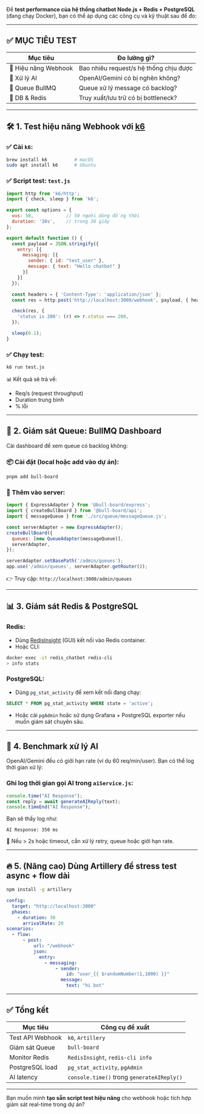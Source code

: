 Để **test performance của hệ thống chatbot Node.js + Redis + PostgreSQL** (đang chạy Docker), bạn có thể áp dụng các công cụ và kỹ thuật sau để đo:

---

## ✅ MỤC TIÊU TEST

| Mục tiêu             | Đo lường gì?                           |
| -------------------- | -------------------------------------- |
| 🚀 Hiệu năng Webhook | Bao nhiêu request/s hệ thống chịu được |
| 🧠 Xử lý AI          | OpenAI/Gemini có bị nghẽn không?       |
| 🔁 Queue BullMQ      | Queue xử lý message có backlog?        |
| 🧱 DB & Redis        | Truy xuất/lưu trữ có bị bottleneck?    |

---

## 🛠️ 1. **Test hiệu năng Webhook với [k6](https://k6.io/)**

### ✅ Cài `k6`:

```bash
brew install k6          # macOS
sudo apt install k6      # Ubuntu
```

### ✅ Script test: `test.js`

```js
import http from 'k6/http';
import { check, sleep } from 'k6';

export const options = {
  vus: 50,            // 50 người dùng đồng thời
  duration: '30s',    // trong 30 giây
};

export default function () {
  const payload = JSON.stringify({
    entry: [{
      messaging: [{
        sender: { id: "test_user" },
        message: { text: "Hello chatbot" }
      }]
    }]
  });

  const headers = { 'Content-Type': 'application/json' };
  const res = http.post('http://localhost:3000/webhook', payload, { headers });

  check(res, {
    'status is 200': (r) => r.status === 200,
  });

  sleep(0.1);
}
```

### ✅ Chạy test:

```bash
k6 run test.js
```

📊 Kết quả sẽ trả về:

* Req/s (request throughput)
* Duration trung bình
* % lỗi

---

## 🔁 2. **Giám sát Queue: BullMQ Dashboard**

Cài dashboard để xem queue có backlog không:

### 📦 Cài đặt (local hoặc add vào dự án):

```bash
pnpm add bull-board
```

### 📄 Thêm vào server:

```js
import { ExpressAdapter } from '@bull-board/express';
import { createBullBoard } from '@bull-board/api';
import { messageQueue } from './src/queue/messageQueue.js';

const serverAdapter = new ExpressAdapter();
createBullBoard({
  queues: [new QueueAdapter(messageQueue)],
  serverAdapter,
});

serverAdapter.setBasePath('/admin/queues');
app.use('/admin/queues', serverAdapter.getRouter());
```

👉 Truy cập: `http://localhost:3000/admin/queues`

---

## 📊 3. **Giám sát Redis & PostgreSQL**

### Redis:

* Dùng [RedisInsight](https://redis.com/redis-enterprise/redis-insight/) (GUI) kết nối vào Redis container.
* Hoặc CLI:

```bash
docker exec -it redis_chatbot redis-cli
> info stats
```

### PostgreSQL:

* Dùng `pg_stat_activity` để xem kết nối đang chạy:

```sql
SELECT * FROM pg_stat_activity WHERE state = 'active';
```

* Hoặc cài `pgAdmin` hoặc sử dụng Grafana + PostgreSQL exporter nếu muốn giám sát chuyên sâu.

---

## 🚀 4. **Benchmark xử lý AI**

OpenAI/Gemini đều có giới hạn rate (ví dụ 60 req/min/user). Bạn có thể log thời gian xử lý:

### Ghi log thời gian gọi AI trong `aiService.js`:

```js
console.time("AI Response");
const reply = await generateAIReply(text);
console.timeEnd("AI Response");
```

Bạn sẽ thấy log như:

```
AI Response: 350 ms
```

📌 Nếu > 2s hoặc timeout, cần xử lý retry, queue hoặc giới hạn rate.

---

## 🔥 5. (Nâng cao) Dùng Artillery để stress test async + flow dài

```bash
npm install -g artillery
```

```yaml
config:
  target: "http://localhost:3000"
  phases:
    - duration: 30
      arrivalRate: 20
scenarios:
  - flow:
      - post:
          url: "/webhook"
          json:
            entry:
              - messaging:
                  - sender:
                      id: "user_{{ $randomNumber(1,1000) }}"
                    message:
                      text: "hi bot"
```

---

## ✅ Tổng kết

| Mục tiêu         | Công cụ đề xuất                            |
| ---------------- | ------------------------------------------ |
| Test API Webhook | `k6`, `Artillery`                          |
| Giám sát Queue   | `bull-board`                               |
| Monitor Redis    | `RedisInsight`, `redis-cli info`           |
| PostgreSQL load  | `pg_stat_activity`, `pgAdmin`              |
| AI latency       | `console.time()` trong `generateAIReply()` |

---

Bạn muốn mình **tạo sẵn script test hiệu năng** cho webhook hoặc tích hợp giám sát real-time trong dự án?

